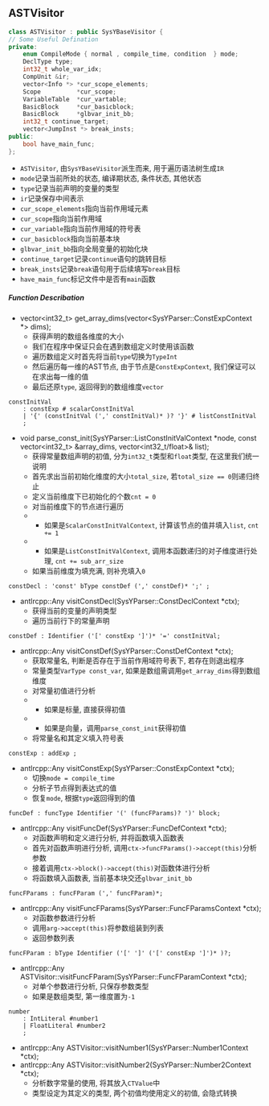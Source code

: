 ## ASTVisitor

```cpp
class ASTVisitor : public SysYBaseVisitor {
// Some Useful Defination
private:
    enum CompileMode { normal , compile_time, condition  } mode;
    DeclType type;
    int32_t whole_var_idx;
    CompUnit &ir;
    vector<Info *> *cur_scope_elements;
    Scope          *cur_scope;
    VariableTable  *cur_vartable;
    BasicBlock     *cur_basicblock;
    BasicBlock     *glbvar_init_bb;
    int32_t continue_target;
    vector<JumpInst *> break_insts;
public:
    bool have_main_func;
};
```
* `ASTVisitor`, 由`SysYBaseVisitor`派生而来, 用于遍历语法树生成`IR`
* `mode`记录当前所处的状态, 编译期状态, 条件状态, 其他状态
* `type`记录当前声明的变量的类型
* `ir`记录保存中间表示
* `cur_scope_elements`指向当前作用域元素
* `cur_scope`指向当前作用域
* `cur_variable`指向当前作用域的符号表
* `cur_basicblock`指向当前基本块
* `glbvar_init_bb`指向全局变量的初始化块
* `continue_target`记录`continue`语句的跳转目标
* `break_insts`记录`break`语句用于后续填写`break`目标
* `have_main_func`标记文件中是否有`main`函数

##### Function Describation
* vector<int32_t> get_array_dims(vector<SysYParser::ConstExpContext *> dims);
    - 获得声明的数组各维度的大小
    - 我们在程序中保证只会在遇到数组定义时使用该函数
    - 遍历数组定义时首先将当前`type`切换为`TypeInt`
    - 然后遍历每一维的AST节点, 由于节点是`ConstExpContext`, 我们保证可以在求出每一维的值
    - 最后还原`type`, 返回得到的数组维度`vector`

```antlr
constInitVal
    : constExp # scalarConstInitVal
    | '{' (constInitVal (',' constInitVal)* )? '}' # listConstInitVal
    ;
```
* void parse_const_init(SysYParser::ListConstInitValContext *node, const vector<int32_t> &array_dims, vector<int32_t/float>& list);
    - 获得常量数组声明的初值, 分为`int32_t`类型和`float`类型, 在这里我们统一说明
    - 首先求出当前初始化维度的大小`total_size`, 若`total_size == 0`则递归终止
    - 定义当前维度下已初始化的个数`cnt = 0`
    - 对当前维度下的节点进行遍历
    - - 如果是`ScalarConstInitValContext`, 计算该节点的值并填入`list`, `cnt += 1`
    - - 如果是`ListConstInitValContext`, 调用本函数递归的对子维度进行处理, `cnt += sub_arr_size`
    - 如果当前维度为填充满, 则补充填入`0`

```antlr
constDecl : 'const' bType constDef (',' constDef)* ';' ;
```
* antlrcpp::Any visitConstDecl(SysYParser::ConstDeclContext *ctx);
    - 获得当前的变量的声明类型
    - 遍历当前行下的常量声明


```antlr
constDef : Identifier ('[' constExp ']')* '=' constInitVal;
```
* antlrcpp::Any visitConstDef(SysYParser::ConstDefContext *ctx);
    - 获取常量名, 判断是否存在于当前作用域符号表下, 若存在则退出程序
    - 常量类型`VarType const_var`, 如果是数组需调用`get_array_dims`得到数组维度
    - 对常量初值进行分析
    - - 如果是标量, 直接获得初值
    - - 如果是向量，调用`parse_const_init`获得初值
    - 将常量名和其定义填入符号表

```antlr
constExp : addExp ;
```
* antlrcpp::Any visitConstExp(SysYParser::ConstExpContext *ctx);
    - 切换`mode = compile_time`
    - 分析子节点得到表达式的值
    - 恢复`mode`, 根据`type`返回得到的值

```antlr
funcDef : funcType Identifier '(' (funcFParams)? ')' block;
```
* antlrcpp::Any visitFuncDef(SysYParser::FuncDefContext *ctx);
    - 对函数声明和定义进行分析, 并将函数填入函数表
    - 首先对函数声明进行分析, 调用`ctx->funcFParams()->accept(this)`分析参数
    - 接着调用`ctx->block()->accept(this)`对函数体进行分析
    - 将函数填入函数表, 当前基本块交还`glbvar_init_bb`

```antlr
funcFParams : funcFParam (',' funcFParam)*;
```
* antlrcpp::Any visitFuncFParams(SysYParser::FuncFParamsContext *ctx);
    - 对函数参数进行分析
    - 调用`arg->accept(this)`将参数组装到列表
    - 返回参数列表

```antlr
funcFParam : bType Identifier ('[' ']' ('[' constExp ']')* )?;
```
* antlrcpp::Any ASTVisitor::visitFuncFParam(SysYParser::FuncFParamContext *ctx);
    - 对单个参数进行分析, 只保存参数类型
    - 如果是数组类型, 第一维度置为`-1`


```antlr
number
    : IntLiteral #number1
    | FloatLiteral #number2
    ; 
```
* antlrcpp::Any ASTVisitor::visitNumber1(SysYParser::Number1Context *ctx);
* antlrcpp::Any ASTVisitor::visitNumber2(SysYParser::Number2Context *ctx);
    - 分析数字常量的使用, 将其放入`CTValue`中
    - 类型设定为其定义的类型, 两个初值均使用定义的初值, 会隐式转换
